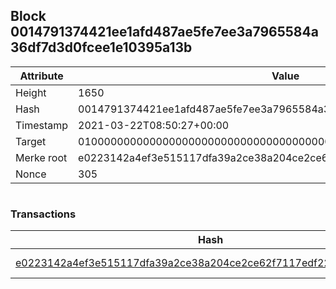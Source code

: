 ## Block 0014791374421ee1afd487ae5fe7ee3a7965584a36df7d3d0fcee1e10395a13b

Attribute | Value
--- | ---
Height | 1650
Hash | 0014791374421ee1afd487ae5fe7ee3a7965584a36df7d3d0fcee1e10395a13b
Timestamp | 2021-03-22T08:50:27+00:00
Target | 0100000000000000000000000000000000000000000000000000000000000000
Merke root | e0223142a4ef3e515117dfa39a2ce38a204ce2ce62f7117edf22535dc917be6d
Nonce | 305

```

```

### Transactions

Hash | Amount
--- | ---
[e0223142a4ef3e515117dfa39a2ce38a204ce2ce62f7117edf22535dc917be6d](e0223142a4ef3e515117dfa39a2ce38a204ce2ce62f7117edf22535dc917be6d.md) | 10.00000000 SKEPTI 
